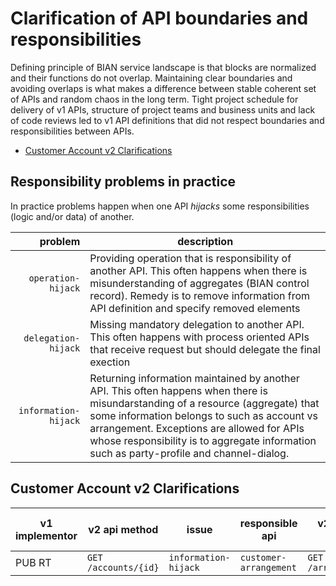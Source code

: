 Clarification of API boundaries and responsibilities
====================================================

Defining principle of BIAN service landscape is that blocks are normalized and their functions do not overlap. 
Maintaining clear boundaries and avoiding overlaps is what makes a difference between stable coherent set of APIs and random chaos in the long term.
Tight project schedule for delivery of v1 APIs, structure of project teams and business units and lack of code reviews led to v1 API definitions that did not respect boundaries and responsibilities between APIs.

- [Customer Account v2 Clarifications](customer-account-v2-clarifications)

Responsibility problems in practice
-----------------------------------
In practice problems happen when one API *hijacks* some responsibilities (logic and/or data) of another.

| problem | description |
|--------:|-------------|
| `operation-hijack` | Providing operation that is responsibility of another API. This often happens when there is misunderstanding of aggregates (BIAN control record). Remedy is to remove information from API definition and specify removed elements |
| `delegation-hijack` | Missing mandatory delegation to another API. This often happens with process oriented APIs that receive request but should delegate the final exection |
| `information-hijack` | Returning information maintained by another API. This often happens when there is misundarstanding of a resource (aggregate) that some information belongs to such as account vs arrangement. Exceptions are allowed for APIs whose responsibility is to aggregate information such as party-profile and channel-dialog.|

Customer Account v2 Clarifications
----------------------------------
| v1 implementor | v2 api method |  issue | responsible api | v2 responsible method | elements to remove |
|----------------|---------------|--------|-----------------|-----------------------|--------------------|
| PUB RT	| `GET /accounts/{id}` | `information-hijack` | `customer-arrangement` | `GET /arrangements/{id}` | 

